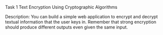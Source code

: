 Task 1 Text Encryption Using Cryptographic Algorithms

Description: You can build a simple web application to encrypt and decrypt textual information that the user keys in. Remember that strong encryption should produce different outputs even given the same input.

